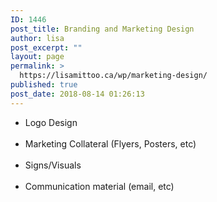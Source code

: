 ```yaml
---
ID: 1446
post_title: Branding and Marketing Design
author: lisa
post_excerpt: ""
layout: page
permalink: >
  https://lisamittoo.ca/wp/marketing-design/
published: true
post_date: 2018-08-14 01:26:13
---
```

<html>
<ul>
 	<li>Logo Design</li><br>
 	<li>Marketing Collateral (Flyers, Posters, etc)</li><br>
 	<li>Signs/Visuals</li><br>
 	<li>Communication material (email, etc)</li>
</ul>
</html>